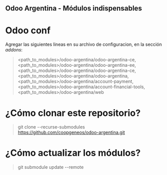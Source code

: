 ## Odoo Argentina - Módulos indispensables

# Odoo conf
Agregar las siguientes lineas en su archivo de configuracion, en la sección *addons*:
> <path_to_modules>/odoo-argentina/odoo-argentina-ce, <path_to_modules>/odoo-argentina/odoo-argentina-ee, <path_to_modules>/odoo-argentina/odoo-argentina-ce, <path_to_modules>/odoo-argentina/odoo-argentina, <path_to_modules>/odoo-argentina/account-payment, <path_to_modules>/odoo-argentina/account-financial-tools, <path_to_modules>/odoo-argentina/web

# ¿Cómo clonar este repositorio?
> git clone --recurse-submodules https://github.com/coopgeneos/odoo-argentina.git

# ¿Cómo actualizar los módulos?
> git submodule update --remote
